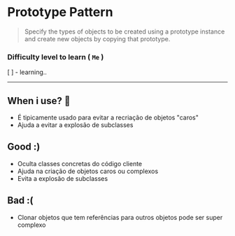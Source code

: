 #  Prototype Pattern

> Specify the types of objects to be created using a prototype instance and create new objects by copying that prototype.


### Difficulty level to learn ( `Me` )

[ ] - learning..
___
## When i use? 🤔
- É tipicamente usado para evitar a recriação de objetos "caros"
- Ajuda a evitar a explosão de subclasses

## Good :)
- Oculta classes concretas do código cliente
- Ajuda na criação de objetos caros ou complexos
- Evita a explosão de subclasses

## Bad :(
- Clonar objetos que tem referências para outros objetos pode ser super complexo
